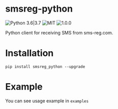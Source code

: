 # smsreg-python

![Python 3.6|3.7](https://img.shields.io/badge/python-3.6%20%7C%203.7-blue.svg) 
![MIT](https://img.shields.io/pypi/l/smsreg-python.svg) 
![1.0.0](https://img.shields.io/pypi/v/smsreg-python.svg) 

Python client for receiving SMS from sms-reg.com.

# Installation 

`pip install smsreg_python --upgrade`

# Example

You can see usage example in `examples`